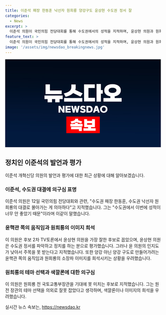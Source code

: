```yaml
---
title: 이준석 패장 한동훈 낙선자 원희룡 양강구도 윤상현 수도권 정서 잘
categories:
  - News
excerpt: >
  이준석 의원이 국민의힘 전당대회를 통해 수도권에서의 성적을 지적하며, 윤상현 의원과 원희룡 전 국토교통부장관을 언급했습니다. 특히, 원희룡 전 국토교통부장관의 행보와 색깔론 테마에 대한 비판을 제기하며, 윤핵관과 양강 아닌 양강구도에 대한 관심을 표명했습니다. 또한, 원희룡 전 국토교통부장관을 소장파 이미지를 희석시키는 것으로 지적했습니다.
feature_text: >
  이준석 의원이 국민의힘 전당대회를 통해 수도권에서의 성적을 지적하며, 윤상현 의원과 원희룡 전 국토교통부장관을 언급했습니다. 특히, 원희룡 전 국토교통부장관의 행보와 색깔론 테마에 대한 비판을 제기하며, 윤핵관과 양강 아닌 양강구도에 대한 관심을 표명했습니다. 또한, 원희룡 전 국토교통부장관을 소장파 이미지를 희석시키는 것으로 지적했습니다.
image: '/assets/img/newsdao_breakingnews.jpg'
---
```


<p><img src="/assets/img/newsdao_breakingnews.jpg" alt="implanttips 속보" /></p>

<h2 data-ke-size="size26">정치인 이준석의 발언과 평가</h2>

<p data-ke-size="size16">이준석 개혁신당 의원의 발언과 평가에 대한 최근 상황에 대해 알아보겠습니다.</p>

<h3>이준석, 수도권 대결에 의구심 표명</h3>

<p data-ke-size="size16">이준석 의원은 12일 국민의힘 전당대회와 관련, "수도권 패장 한동훈, 수도권 낙선자 원희룡의 대결로 몰아가는 게 의아하다"고 지적했습니다. 그는 "수도권에서 이번에 성적이 너무 안 좋았기 때문"이라며 이같이 말했습니다.</p>

<h3>윤핵관 쪽의 움직임과 원희룡의 이미지 희석</h3>

<p data-ke-size="size16">이 의원은 후보 2차 TV토론에서 윤상현 의원을 가장 잘한 후보로 꼽았으며, 윤상현 의원은 수도권 정서를 파악하고 정치를 하는 분으로 평가했습니다. 그러나 윤 의원의 인지도가 낮아서 주목을 못 받는다고 지적했습니다. 또한 양강 아닌 양강 구도로 만들어가려는 윤핵관 쪽의 움직임과 원희룡의 소장파 이미지를 희석시키는 상황을 우려했습니다.</p>

<h3>원희룡의 테마 선택과 색깔론에 대한 의구심</h3>

<p data-ke-size="size16">이 의원은 원희룡 전 국토교통부장관을 기대에 못 미치는 후보로 지적했습니다. 그는 원 전 장관의 테마 선택을 의외로 잘못 잡았다고 생각하며, 색깔론이나 이미지의 희석을 우려했습니다.</p>
실시간 뉴스 속보는, <a href="https://newsdao.kr" rel="dofollow">https://newsdao.kr</a>


